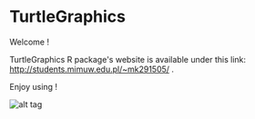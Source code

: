 TurtleGraphics
==============


Welcome !

TurtleGraphics R package's website is available under this link: http://students.mimuw.edu.pl/~mk291505/ .

Enjoy using !


![alt tag](https://github.com/Rexamine/TurtleGraphics/blob/master/devel/img/turtle2.png "Turtle")
